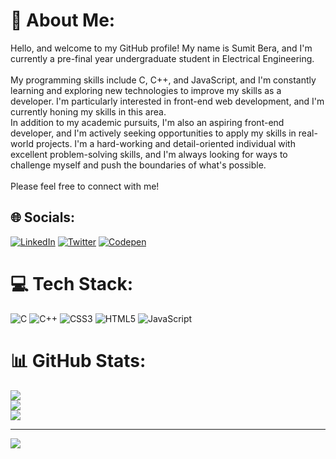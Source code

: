# 💫 About Me:
Hello, and welcome to my GitHub profile! My name is Sumit Bera, and I'm currently a pre-final year undergraduate student in Electrical Engineering.<br><br>My programming skills include C, C++, and JavaScript, and I'm constantly learning and exploring new technologies to improve my skills as a developer. I'm particularly interested in front-end web development, and I'm currently honing my skills in this area.<br>In addition to my academic pursuits, I'm also an aspiring front-end developer, and I'm actively seeking opportunities to apply my skills in real-world projects. I'm a hard-working and detail-oriented individual with excellent problem-solving skills, and I'm always looking for ways to challenge myself and push the boundaries of what's possible.<br><br>Please feel free to connect with me!


## 🌐 Socials:
[![LinkedIn](https://img.shields.io/badge/LinkedIn-%230077B5.svg?logo=linkedin&logoColor=white)](https://linkedin.com/in/berasumit611) [![Twitter](https://img.shields.io/badge/Twitter-%231DA1F2.svg?logo=Twitter&logoColor=white)](https://twitter.com/berasumit611) [![Codepen](https://img.shields.io/badge/Codepen-000000?style=for-the-badge&logo=codepen&logoColor=white)](https://codepen.io/berasumit611) 

# 💻 Tech Stack:
![C](https://img.shields.io/badge/c-%2300599C.svg?style=for-the-badge&logo=c&logoColor=white) ![C++](https://img.shields.io/badge/c++-%2300599C.svg?style=for-the-badge&logo=c%2B%2B&logoColor=white) ![CSS3](https://img.shields.io/badge/css3-%231572B6.svg?style=for-the-badge&logo=css3&logoColor=white) ![HTML5](https://img.shields.io/badge/html5-%23E34F26.svg?style=for-the-badge&logo=html5&logoColor=white) ![JavaScript](https://img.shields.io/badge/javascript-%23323330.svg?style=for-the-badge&logo=javascript&logoColor=%23F7DF1E)
# 📊 GitHub Stats:
![](https://github-readme-stats.vercel.app/api?username=berasumit611&theme=dark&hide_border=false&include_all_commits=true&count_private=true)<br/>
![](https://github-readme-streak-stats.herokuapp.com/?user=berasumit611&theme=dark&hide_border=false)<br/>
![](https://github-readme-stats.vercel.app/api/top-langs/?username=berasumit611&theme=dark&hide_border=false&include_all_commits=true&count_private=true&layout=compact)

---
[![](https://visitcount.itsvg.in/api?id=berasumit611&icon=5&color=1)](https://visitcount.itsvg.in)

<!-- Proudly created with GPRM ( https://gprm.itsvg.in ) -->